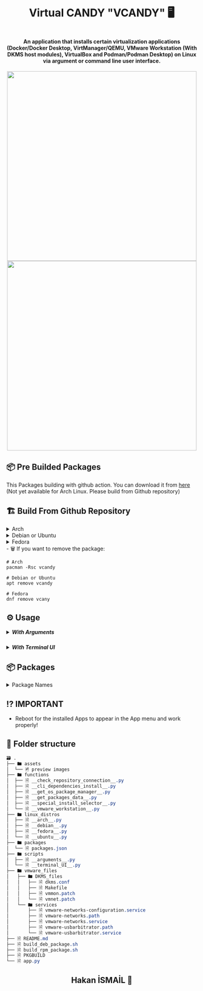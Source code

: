 <h1 align="center"> Virtual CANDY "VCANDY" 🖥️<h1>

<h4 align="center">An application that installs certain virtualization applications (Docker/Docker Desktop, VirtManager/QEMU, VMware Workstation (With DKMS host modules), VirtualBox and Podman/Podman Desktop) on Linux via argument or command line user interface.</h4>

<div align="center">
  <img src="./assets/arguments.gif" style="width: 500px; height: auto;">
  <img src="./assets/terminal_ui.gif" style="width: 500px; height: auto;">
</div>

## 📦 Pre Builded Packages
This Packages building with github action. 
You can download it from [here](https://github.com/Hakanbaban53/Virtual-CANDY/releases) (Not yet available for Arch Linux. Please build from Github repository)

## 🏗️ Build From Github Repository

<details><summary>Arch</summary>

The initial installation of vcandy can be done by cloning the PKGBUILD and
building with makepkg:

```sh
pacman -S --needed git
git clone https://github.com/Hakanbaban53/Container-and-Virtualization-Installer.git
cd Container-and-Virtualization-Installer
makepkg -si
```

If you want to do all of this at once, we can chain the commands like so:

```sh
pacman -S --needed git && git clone https://github.com/Hakanbaban53/Container-and-Virtualization-Installer.git && cd Container-and-Virtualization-Installer && makepkg -si
```

</details>

<details><summary>Debian or Ubuntu</summary>

To install Candy on Debian or Ubuntu, it is sufficient to first clone this repository and make the build_deb_package.sh script executable and run it.
It will automatically create and install the debian package:

```sh
apt install git
git clone https://github.com/Hakanbaban53/Container-and-Virtualization-Installer.git
cd Container-and-Virtualization-Installer
chmod +x ./build_deb_package.sh
./build_deb_package.sh
```

If you want to do all of this at once, we can chain the commands like so:

```sh
apt install git && git clone https://github.com/Hakanbaban53/Container-and-Virtualization-Installer.git && cd Container-and-Virtualization-Installer && chmod +x ./build_deb_package.sh && ./build_deb_package.sh
```

</details>

<details><summary>Fedora</summary>

To install Candy on Fedora, it is sufficient to first clone this repository and make the build_rpm_package.sh script executable and run it.
It will automatically create and install the rpm package:

```sh
dnf install git
git clone https://github.com/Hakanbaban53/Container-and-Virtualization-Installer.git
cd Container-and-Virtualization-Installer
chmod +x ./build_rpm_package.sh
./build_rpm_package.sh
```

If you want to do all of this at once, we can chain the commands like so:

```sh
dnf install git && git clone https://github.com/Hakanbaban53/Container-and-Virtualization-Installer.git && cd Container-and-Virtualization-Installer && chmod +x ./build_rpm_package.sh && ./build_rpm_package.sh
```

</details>
- 🗑️ If you want to remove the package:

    # Arch
    pacman -Rsc vcandy
    
    # Debian or Ubuntu
    apt remove vcandy
    
    # Fedora
    dnf remove vcany

## ⚙️ Usage

<details><summary><strong><em>With Arguments</em></strong></summary>


#### Arguments

| Option         | Description                                                                                                               |
| -------------- | ------------------------------------------------------------------------------------------------------------------------- |
| `-a`, `--action` | Specifies the action to perform. Choices are `'install'` or `'remove'`. Default is `'install'`.                         |
| `-j`, `--json`   | Specifies the JSON file to use for package information. Defaults to predefined.                                    |
| `-u`, `--url`    | Specifies the URL to use for package information. Overrides the JSON file. Its need the use with `-r` or `--refresh`. |
| `-r`, `--refresh` | Refreshes the JSON data regardless of its file age. Useful to get the latest package information.                        |
| `-v`, `--verbose` | Enables verbose output for detailed information during execution. Helps with debugging or understanding process details. |
| `-d`, `--dry-run` | Performs a dry run of the command without making any changes. Useful for testing what would be done.                   |
| `-l`, `--list` | Lists available packages for the specified distribution. Useful for checking what packages are available.               |
| `--distribution` | Specifies the Linux distribution to use. Defaults to auto-detecting the distribution.                                   |
| `--all`        | Installs or removes all available packages for the specified distribution.                                              |
| `packages`     | List of packages to install or remove.            |

- **Install specific packages**:
  ```bash
  vcand -a install package1 package2
  ```

- **Remove specific packages**:
  ```bash
  vcand -a remove package1 package2
  ```

- **Refresh JSON data**:
  ```bash
  vcand -r
  ```

- **Enable verbose output**:
  ```bash
  vcand -v -a install package1
  ```

- **Perform a dry run**:
  ```bash
  vcand -d -a install package1
  ```

- **List available packages**:
  ```bash
  vcand -l --distribution ubuntu
  ```

- **Install or remove all available packages**:
  ```bash
  vcand --all -a install
  ```

- **Specify distribution**:
  ```bash
  vcand --distribution ubuntu -a install package1
  ```

And one more thing. Arguments are case-sensitive. You need to give the package names as specified below:
</details>

### 
<details><summary><strong><em>With Terminal UI</em></strong></summary>

<p align="left">If you install the in your pc you can use in the terminal vcandy or you can use "python app.py". Terminal UI start with default. Basic terminal UI for installer. </p>
<p align="left">Use Left/Right arrow key select "yes" or "no". Press "Enter" key for confirm..</p>
<p align="left">Use Up/Down arrow key move each other packager. Use "Tab" key Select/Unselect packages. Press Enter key the confirm packages.</p>

</details>

## 📦 Packages

<details><summary>Package Names</summary>

- Package names in the packages.json.

```css
🗃 .
├── 📦 VMware_Workstation-17.5.2
│  ├── 🗋 VMware Workstation-17.5.2
│  └── 🗋 VMware Host Modules DKMS (Dynamic Kernel Modules)
├── 📦 VirtualBox-7.0
│  ├── 🗋 VirtualBox-7.0
│  └── 🗋 Virtual Box Extensions
├── 📦 Qemu_and_VM_Manager
│  ├── 🗋 QEMU
│  └── 🗋 Virtual Machine Manager
├── 📦 Docker_CLI_and_Docker_Desktop
│  ├── 🗋 Docker CLI
│  └── 🗋 Docker Desktop
├── 📦 Podman_and_Podman_Desktop
│  ├── 🗋 Podman CLI
│  └── 🗋 Podman Desktop
└── 📦 Useful apps I used
   ├── 🗋 Visual_Studio_Code
   ├── 🗋 Github_Desktop
   └── 🗐 And more...
```

</details>


## ⁉️ IMPORTANT

- Reboot for the installed Apps to appear in the App menu and work properly!

## 📂 Folder structure

```css
🗃 .
├── 🖿 assets
│  └── 🖻 preview images
├── 🖿 functions
│  ├── 🗎 __check_repository_connection__.py
│  ├── 🗎 __cli_dependencies_install__.py
│  ├── 🗎 __get_os_package_manager__.py
│  ├── 🗎 __get_packages_data__.py
│  ├── 🗎 __special_install_selector__.py
│  └── 🗎 __vmware_workstation__.py
├── 🖿 linux_distros
│  ├── 🗎 __arch__.py
│  ├── 🗎 __debian__.py
│  ├── 🗎 __fedora__.py
│  └── 🗎 __ubuntu__.py
├── 🖿 packages
│  └── 🗎 packages.json
├── 🖿 scripts
│  ├── 🗎 __arguments__.py
│  └── 🗎 __terminal_UI__.py
├── 🖿 vmware_files
│   ├── 🖿 DKMS_files
│   │   ├── 🗎 dkms.conf
│   │   ├── 🗎 Makefile
│   │   ├── 🗎 vmmon.patch
│   │   └── 🗎 vmnet.patch
│   └── 🖿 services
│       ├── 🗎 vmware-networks-configuration.service
│       ├── 🗎 vmware-networks.path
│       ├── 🗎 vmware-networks.service
│       ├── 🗎 vmware-usbarbitrator.path
│       └── 🗎 vmware-usbarbitrator.service
├── 🗎 README.md
├── 🗎 build_deb_package.sh
├── 🗎 build_rpm_package.sh
├── 🗎 PKGBUILD
└── 🗎 app.py

```

<h2 align="center"> Hakan İSMAİL 💙 </h2>
